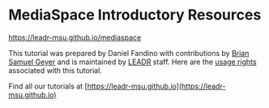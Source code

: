 # MediaSpace Introductory Resources
https://leadr-msu.github.io/mediaspace
 
This tutorial was prepared by Daniel Fandino with contributions by [Brian Samuel Geyer](https://github.com/geyerbri) and is maintained by [LEADR](http://leadr.msu.edu) staff. Here are the [usage rights](https://github.com/leadr-msu/mediaspace/blob/master/LICENSE) associated with this tutorial.

Find all our tutorials at [https://leadr-msu.github.io](https://leadr-msu.github.io)
